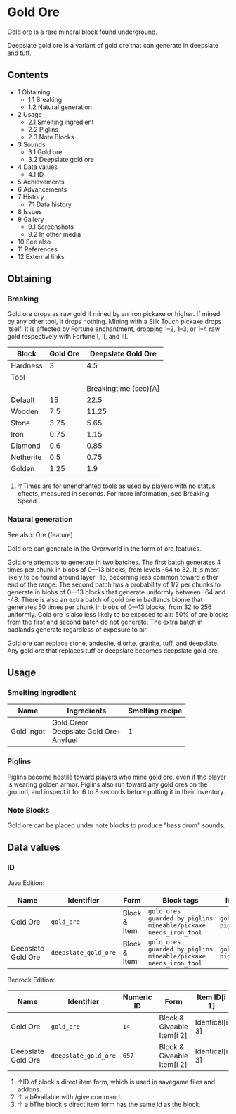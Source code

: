 # Gold Ore
Gold ore is a rare mineral block found underground.

Deepslate gold ore is a variant of gold ore that can generate in deepslate and tuff.

## Contents
- 1 Obtaining
	- 1.1 Breaking
	- 1.2 Natural generation
- 2 Usage
	- 2.1 Smelting ingredient
	- 2.2 Piglins
	- 2.3 Note Blocks
- 3 Sounds
	- 3.1 Gold ore
	- 3.2 Deepslate gold ore
- 4 Data values
	- 4.1 ID
- 5 Achievements
- 6 Advancements
- 7 History
	- 7.1 Data history
- 8 Issues
- 9 Gallery
	- 9.1 Screenshots
	- 9.2 In other media
- 10 See also
- 11 References
- 12 External links

## Obtaining
### Breaking
Gold ore drops as raw gold if mined by an iron pickaxe or higher. If mined by any other tool, it drops nothing. Mining with a Silk Touch pickaxe drops itself. It is affected by Fortune enchantment, dropping 1–2, 1–3, or 1–4 raw gold respectively with Fortune I, II, and III.

| Block     | Gold Ore | Deepslate Gold Ore    |
|-----------|----------|-----------------------|
| Hardness  | 3        | 4.5                   |
| Tool      |          |                       |
|           |          | Breakingtime (sec)[A] |
| Default   | 15       | 22.5                  |
| Wooden    | 7.5      | 11.25                 |
| Stone     | 3.75     | 5.65                  |
| Iron      | 0.75     | 1.15                  |
| Diamond   | 0.6      | 0.85                  |
| Netherite | 0.5      | 0.75                  |
| Golden    | 1.25     | 1.9                   |

1. ↑Times are for unenchanted tools as used by players with no status effects, measured in seconds. For more information, see Breaking Speed.

### Natural generation
See also: Ore (feature)

Gold ore can generate in the Overworld in the form of ore features. 

Gold ore attempts to generate in two batches. The first batch generates 4 times per chunk in blobs of 0—13 blocks, from levels -64 to 32. It is most likely to be found around layer -16, becoming less common toward either end of the range. The second batch has a probability of 1/2 per chunks to generate in blobs of 0—13 blocks that generate uniformly between -64 and -48. There is also an extra batch of gold ore in badlands biome that generates 50 times per chunk in blobs of 0—13 blocks, from 32 to 256 uniformly. Gold ore is also less likely to be exposed to air: 50% of ore blocks from the first and second batch do not generate. The extra batch in badlands generate regardless of exposure to air. 

Gold ore can replace stone, andesite, diorite, granite, tuff, and deepslate. Any gold ore that replaces tuff or deepslate becomes deepslate gold ore.


## Usage
### Smelting ingredient
| Name       | Ingredients                                    | Smelting recipe |
|------------|------------------------------------------------|-----------------|
| Gold Ingot | Gold Oreor<br/>Deepslate Gold Ore+<br/>Anyfuel | 1               |

### Piglins
Piglins become hostile toward players who mine gold ore, even if the player is wearing golden armor. Piglins also run toward any gold ores on the ground, and inspect it for 6 to 8 seconds before putting it in their inventory.

### Note Blocks
Gold ore can be placed under note blocks to produce "bass drum" sounds.

## Data values
### ID
Java Edition:

| Name               | Identifier           | Form         | Block tags                                                                        | Item tags                      | Translation key                      |
|--------------------|----------------------|--------------|-----------------------------------------------------------------------------------|--------------------------------|--------------------------------------|
| Gold Ore           | `gold_ore`           | Block & Item | `gold_ores`<br/>`guarded_by_piglins`<br/>`mineable/pickaxe`<br/>`needs_iron_tool` | `gold_ores`<br/>`piglin_loved` | `block.minecraft.gold_ore`           |
| Deepslate Gold Ore | `deepslate_gold_ore` | Block & Item | `gold_ores`<br/>`guarded_by_piglins`<br/>`mineable/pickaxe`<br/>`needs_iron_tool` | `gold_ores`<br/>`piglin_loved` | `block.minecraft.deepslate_gold_ore` |

Bedrock Edition:

| Name               | Identifier           | Numeric ID | Form                       | Item ID[i 1]   | Translation key                |
|--------------------|----------------------|------------|----------------------------|----------------|--------------------------------|
| Gold Ore           | `gold_ore`           | `14`       | Block & Giveable Item[i 2] | Identical[i 3] | `tile.gold_ore.name`           |
| Deepslate Gold Ore | `deepslate_gold_ore` | `657`      | Block & Giveable Item[i 2] | Identical[i 3] | `tile.deepslate_gold_ore.name` |

1. ↑ID of block's direct item form, which is used in savegame files and addons.
2. ↑ a bAvailable with /give command.
3. ↑ a bThe block's direct item form has the same id as the block.


